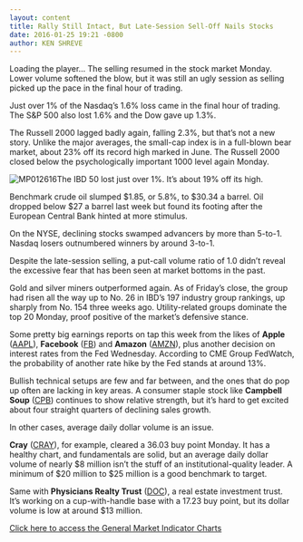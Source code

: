 ```yaml
---
layout: content
title: Rally Still Intact, But Late-Session Sell-Off Nails Stocks
date: 2016-01-25 19:21 -0800
author: KEN SHREVE
---
```






Loading the player...
The selling resumed in the stock market Monday. Lower volume softened the blow, but it was still an ugly session as selling picked up the pace in the final hour of trading.


Just over 1% of the Nasdaq’s 1.6% loss came in the final hour of trading. The S&P 500 also lost 1.6% and the Dow gave up 1.3%.


The Russell 2000 lagged badly again, falling 2.3%, but that’s not a new story. Unlike the major averages, the small-cap index is in a full-blown bear market, about 23% off its record high marked in June. The Russell 2000 closed below the psychologically important 1000 level again Monday.


![MP012616](https://www.investors.com/wp-content/uploads/2016/01/MP012616-186x300.jpg)The IBD 50 lost just over 1%. It’s about 19% off its high.


Benchmark crude oil slumped $1.85, or 5.8%, to $30.34 a barrel. Oil dropped below $27 a barrel last week but found its footing after the European Central Bank hinted at more stimulus.


On the NYSE, declining stocks swamped advancers by more than 5-to-1. Nasdaq losers outnumbered winners by around 3-to-1.


Despite the late-session selling, a put-call volume ratio of 1.0 didn’t reveal the excessive fear that has been seen at market bottoms in the past.


Gold and silver miners outperformed again. As of Friday’s close, the group had risen all the way up to No. 26 in IBD’s 197 industry group rankings, up sharply from No. 154 three weeks ago. Utility-related groups dominate the top 20 Monday, proof positive of the market’s defensive stance.


Some pretty big earnings reports on tap this week from the likes of **Apple** ([AAPL](https://research.investors.com/quote.aspx?symbol=AAPL)), **Facebook** ([FB](https://research.investors.com/quote.aspx?symbol=FB)) and **Amazon** ([AMZN](https://research.investors.com/quote.aspx?symbol=AMZN)), plus another decision on interest rates from the Fed Wednesday. According to CME Group FedWatch, the probability of another rate hike by the Fed stands at around 13%.


Bullish technical setups are few and far between, and the ones that do pop up often are lacking in key areas. A consumer staple stock like **Campbell Soup** ([CPB](https://research.investors.com/quote.aspx?symbol=CPB)) continues to show relative strength, but it’s hard to get excited about four straight quarters of declining sales growth.


In other cases, average daily dollar volume is an issue.


**Cray** ([CRAY](https://research.investors.com/quote.aspx?symbol=CRAY)), for example, cleared a 36.03 buy point Monday. It has a healthy chart, and fundamentals are solid, but an average daily dollar volume of nearly $8 million isn’t the stuff of an institutional-quality leader. A minimum of $20 million to $25 million is a good benchmark to target.


Same with **Physicians Realty Trust** ([DOC](https://research.investors.com/quote.aspx?symbol=DOC)), a real estate investment trust. It’s working on a cup-with-handle base with a 17.23 buy point, but its dollar volume is low at around $13 million.


[Click here to access the General Market Indicator Charts](https://www.investors.com/wp-content/uploads/2016/01/GMI_012616.pdf)




